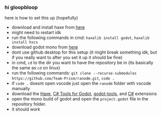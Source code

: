 ### hi gloopbloop
here is how to set this up (hopefully)

- download and install haxe from [here](https://haxe.org/download/)
- might need to restart idk
- run the following commands in cmd: `haxelib install godot`, `haxelib install hxcs`
- download godot mono from [here](https://godotengine.org/download/windows)
- dont use github desktop for this setup (it might break something idk, but if you really want to after you set it up it should be fine)
- in cmd, `cd` to the dir you want to have the repository be in (its basically the same as `cd` on linux)
- run the following commands: `git clone --recurse-submodules https://github.com/Team-Prism/ranodm.git`, `code .`
- if `code .` doesnt open vscode just open the `ranodm` folder with vscode manually
- download the [Haxe](https://marketplace.visualstudio.com/items?itemName=nadako.vshaxe), [C# Tools for Godot](https://marketplace.visualstudio.com/items?itemName=neikeq.godot-csharp-vscode), [godot-tools](https://marketplace.visualstudio.com/items?itemName=geequlim.godot-tools), and [C#](https://marketplace.visualstudio.com/items?itemName=ms-dotnettools.csharp) extensions
- open the mono build of godot and open the `project.godot` file in the repository folder.
- it should work
